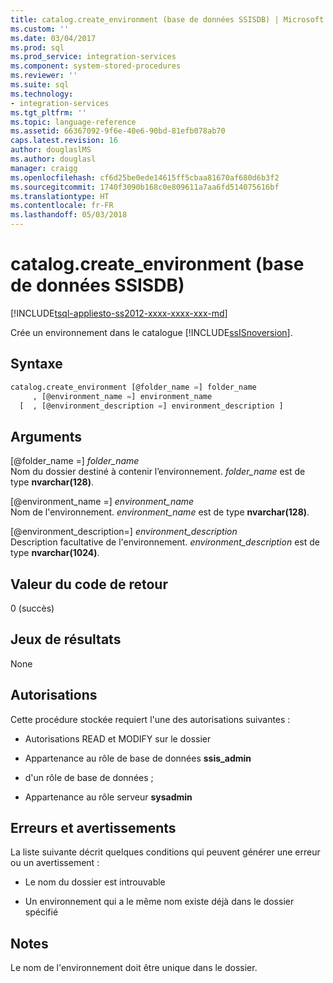 ```yaml
---
title: catalog.create_environment (base de données SSISDB) | Microsoft Docs
ms.custom: ''
ms.date: 03/04/2017
ms.prod: sql
ms.prod_service: integration-services
ms.component: system-stored-procedures
ms.reviewer: ''
ms.suite: sql
ms.technology:
- integration-services
ms.tgt_pltfrm: ''
ms.topic: language-reference
ms.assetid: 66367092-9f6e-40e6-90bd-81efb078ab70
caps.latest.revision: 16
author: douglaslMS
ms.author: douglasl
manager: craigg
ms.openlocfilehash: cf6d25be0ede14615ff5cbaa81670af680d6b3f2
ms.sourcegitcommit: 1740f3090b168c0e809611a7aa6fd514075616bf
ms.translationtype: HT
ms.contentlocale: fr-FR
ms.lasthandoff: 05/03/2018
---
```

# <a name="catalogcreateenvironment-ssisdb-database"></a>catalog.create_environment (base de données SSISDB)
[!INCLUDE[tsql-appliesto-ss2012-xxxx-xxxx-xxx-md](../../includes/tsql-appliesto-ss2012-xxxx-xxxx-xxx-md.md)]

  Crée un environnement dans le catalogue [!INCLUDE[ssISnoversion](../../includes/ssisnoversion-md.md)].  
  
## <a name="syntax"></a>Syntaxe  
  
```sql  
catalog.create_environment [@folder_name =] folder_name  
     , [@environment_name =] environment_name  
  [  , [@environment_description =] environment_description ]  
```  
  
## <a name="arguments"></a>Arguments  
 [@folder_name =] *folder_name*  
 Nom du dossier destiné à contenir l’environnement. *folder_name* est de type **nvarchar(128)**.  
  
 [@environment_name =] *environment_name*  
 Nom de l'environnement. *environment_name* est de type **nvarchar(128)**.  
  
 [@environment_description=] *environment_description*  
 Description facultative de l'environnement. *environment_description* est de type **nvarchar(1024)**.  
  
## <a name="return-code-value"></a>Valeur du code de retour  
 0 (succès)  
  
## <a name="result-sets"></a>Jeux de résultats  
 None  
  
## <a name="permissions"></a>Autorisations  
 Cette procédure stockée requiert l'une des autorisations suivantes :  
  
-   Autorisations READ et MODIFY sur le dossier  
  
-   Appartenance au rôle de base de données **ssis_admin**  
  
-   d'un rôle de base de données ;  
  
-   Appartenance au rôle serveur **sysadmin**  
  
## <a name="errors-and-warnings"></a>Erreurs et avertissements  
 La liste suivante décrit quelques conditions qui peuvent générer une erreur ou un avertissement :  
  
-   Le nom du dossier est introuvable  
  
-   Un environnement qui a le même nom existe déjà dans le dossier spécifié  
  
## <a name="remarks"></a>Notes   
 Le nom de l'environnement doit être unique dans le dossier.  
  
  
